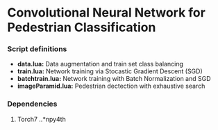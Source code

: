 # Convolutional Neural Network for Pedestrian Classification

### Script definitions
+ **data.lua:** Data augmentation and train set class balancing
+ **train.lua:** Network training via Stocastic Gradient Descent (SGD)
+ **batchtrain.lua:** Network training with Batch Normalization and SGD
+ **imageParamid.lua:** Pedestrian dectection with exhaustive search

### Dependencies
1. Torch7
..*npy4th
